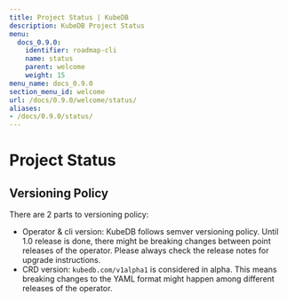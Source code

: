 ```yaml
---
title: Project Status | KubeDB
description: KubeDB Project Status
menu:
  docs_0.9.0:
    identifier: roadmap-cli
    name: status
    parent: welcome
    weight: 15
menu_name: docs_0.9.0
section_menu_id: welcome
url: /docs/0.9.0/welcome/status/
aliases:
- /docs/0.9.0/status/
---
```


# Project Status

## Versioning Policy

There are 2 parts to versioning policy:

 - Operator & cli version: KubeDB follows semver versioning policy. Until 1.0 release is done, there might be breaking changes between point releases of the operator. Please always check the release notes for upgrade instructions.
 - CRD version: `kubedb.com/v1alpha1` is considered in alpha. This means breaking changes to the YAML format might happen among different releases of the operator.
